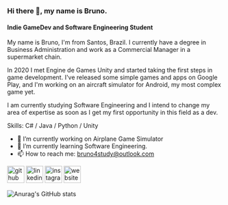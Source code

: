 ### Hi there 👋, my name is Bruno.
#### Indie GameDev and Software Engineering Student
My name is Bruno, I'm from Santos, Brazil. I currently have a degree in Business Administration and work as a Commercial Manager in a supermarket chain.

In 2020 I met Engine de Games Unity and started taking the first steps in game development. I've released some simple games and apps on Google Play, and I'm working on an aircraft simulator for Android, my most complex game yet.

I am currently studying Software Engineering and I intend to change my area of ​​expertise as soon as I get my first opportunity in this field as a dev.

Skills: C# / Java / Python / Unity

- 🔭 I’m currently working on Airplane Game Simulator 
- 🌱 I’m currently learning Software Engineering. 
- 📫 How to reach me: bruno4study@outlook.com 


[<img src='https://cdn.jsdelivr.net/npm/simple-icons@3.0.1/icons/github.svg' alt='github' height='40'>](https://github.com/sbrunolima)  [<img src='https://cdn.jsdelivr.net/npm/simple-icons@3.0.1/icons/linkedin.svg' alt='linkedin' height='40'>](https://www.linkedin.com/in/linkedin.com/in/bruno-l-santos-793086234/)  [<img src='https://cdn.jsdelivr.net/npm/simple-icons@3.0.1/icons/instagram.svg' alt='instagram' height='40'>](https://www.instagram.com/sbrun.lima/)  [<img src='https://cdn.jsdelivr.net/npm/simple-icons@3.0.1/icons/icloud.svg' alt='website' height='40'>](https://play.google.com/store/apps/developer?id=IDDOSAA)  




![Anurag's GitHub stats](https://github-readme-stats.vercel.app/api?username=sbrunolima&show_icons=true&theme=gruvbox)

